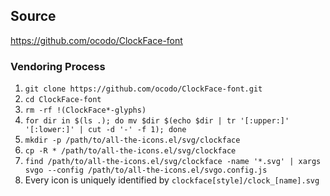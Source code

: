 ## Source

https://github.com/ocodo/ClockFace-font

### Vendoring Process

1. `git clone https://github.com/ocodo/ClockFace-font.git`
2. `cd ClockFace-font`
3. `rm -rf !(ClockFace*-glyphs)`
4. `for dir in $(ls .); do mv $dir $(echo $dir | tr '[:upper:]' '[:lower:]' | cut -d '-' -f 1); done`
5. `mkdir -p /path/to/all-the-icons.el/svg/clockface`
6. `cp -R * /path/to/all-the-icons.el/svg/clockface`
7. `find /path/to/all-the-icons.el/svg/clockface -name '*.svg' | xargs svgo --config /path/to/all-the-icons.el/svgo.config.js`
8. Every icon is uniquely identified by `clockface[style]/clock_[name].svg`
